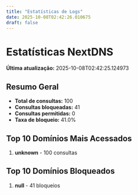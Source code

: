 ```yaml
---
title: "Estatísticas de Logs"
date: 2025-10-08T02:42:26.010675
draft: false
---
```

# Estatísticas NextDNS
**Última atualização:** 2025-10-08T02:42:25.124973
## Resumo Geral
- **Total de consultas:** 100
- **Consultas bloqueadas:** 41
- **Consultas permitidas:** 0
- **Taxa de bloqueio:** 41.0%
## Top 10 Domínios Mais Acessados
1. **unknown** - 100 consultas

## Top 10 Domínios Bloqueados

1. **null** - 41 bloqueios
